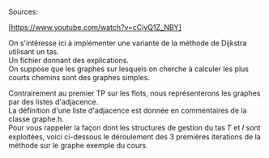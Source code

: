 Sources:

[https://www.youtube.com/watch?v=cCiyQ1Z_NBY]



On s'intéresse ici à implémenter une variante de la méthode de Dijkstra utilisant un tas.  
Un fichier donnant des explications.   
On suppose que les graphes sur lesquels on cherche à calculer les plus courts chemins sont des graphes simples.  

Contrairement au premier TP sur les flots, nous représenterons les graphes par des listes d'adjacence.  
La définition d'une liste d'adjacence est donnée en commentaires de la classe graphe.h.  
Pour vous rappeler la façon dont les structures de gestion du tas 𝑇 et 𝐼 sont exploitées, voici ci-dessous le déroulement des 3 premières iterations de la méthode sur le graphe exemple du cours.  

